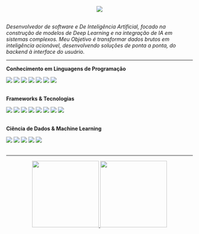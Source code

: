 <div align="center">
  <a href="https://git.io/typing-svg">
    <img src="https://readme-typing-svg.herokuapp.com?font=Fira+Code&size=28&pause=1000&color=5865F2&center=true&vCenter=true&width=500&lines=Ol%C3%A1%2C+eu+sou+o+%5BLucas+Abreu%5D;Desenvolvedor+De+IA;Entusiasta+Em+Data+Science;Estudante;Novo+No+GitHub">
  </a>
</div>

<br>

_Desenvolvedor de software e De Inteligência Artificial, focado na construção de modelos de Deep Learning e na integração de IA em sistemas complexos. Meu Objetivo é transformar dados brutos em inteligência acionável, desenvolvendo soluções de ponta a ponta, do backend à interface do usuário._

---

**Conhecimento em Linguagens de Programação**
<br>
<div>
  <img src="https://img.shields.io/badge/Python-3776AB?style=for-the-badge&logo=python&logoColor=white" />
  <img src="https://img.shields.io/badge/Java-ED8B00?style=for-the-badge&logo=openjdk&logoColor=white" />
  <img src="https://img.shields.io/badge/JavaScript-F7DF1E?style=for-the-badge&logo=javascript&logoColor=black" />
  <img src="https://img.shields.io/badge/Jupyter-F37626?style=for-the-badge&logo=Jupyter&logoColor=white" />
  <img src="https://img.shields.io/badge/TypeScript-3178C6?style=for-the-badge&logo=typescript&logoColor=white" />
  <img src="https://img.shields.io/badge/HTML5-E34F26?style=for-the-badge&logo=html5&logoColor=white" />
  <img src="https://img.shields.io/badge/CSS3-1572B6?style=for-the-badge&logo=css3&logoColor=white" />
  
</div>
<br>

**Frameworks & Tecnologias**
<br>
<div>
  <img src="https://img.shields.io/badge/Node.js-339933?style=for-the-badge&logo=nodedotjs&logoColor=white" />
  <img src="https://img.shields.io/badge/Expo-000020?style=for-the-badge&logo=expo&logoColor=white" />
  <img src="https://img.shields.io/badge/Microsoft_SQL_Server-CC2927?style=for-the-badge&logo=microsoft%20sql%20server&logoColor=white" />
  <img src="https://img.shields.io/badge/MySQL-4479A1?style=for-the-badge&logo=mysql&logoColor=white" />
  <img src="https://img.shields.io/badge/PostgreSQL-4169E1?style=for-the-badge&logo=postgresql&logoColor=white" />
  <img src="https://img.shields.io/badge/GIT-F05032?style=for-the-badge&logo=git&logoColor=white" />
  <img src="https://img.shields.io/badge/Visual_Studio_Code-007ACC?style=for-the-badge&logo=visualstudiocode&logoColor=white" />
  <img src="https://img.shields.io/badge/Eclipse-2C2255?style=for-the-badge&logo=eclipseide&logoColor=white" />
</div>
<br>

**Ciência de Dados & Machine Learning**
<br>
<div>
  <img src="https://img.shields.io/badge/Pandas-150458?style=for-the-badge&logo=pandas&logoColor=white" />
  <img src="https://img.shields.io/badge/NumPy-013243?style=for-the-badge&logo=numpy&logoColor=white" />
  <img src="https://img.shields.io/badge/scikit--learn-F7931E?style=for-the-badge&logo=scikit-learn&logoColor=white" />
  <img src="https://img.shields.io/badge/TensorFlow-FF6F00?style=for-the-badge&logo=tensorflow&logoColor=white" />
  <img src="https://img.shields.io/badge/PyTorch-EE4C2C?style=for-the-badge&logo=pytorch&logoColor=white" />
</div>
<br>

---
<div align="center">
  <a href="https://github.com/lucasabreuzip">
  <img height="180em" src="https://github-readme-stats.vercel.app/api?username=lucasabreuzip&show_icons=true&theme=darcula&include_all_commits=true&count_private=true"/>
  <img height="180em" src="https://github-readme-stats.vercel.app/api/top-langs/?username=lucasabreuzip&layout=compact&langs_count=7&theme=darcula"/>
</div>
